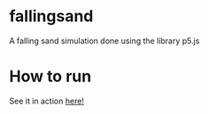 # fallingsand
A falling sand simulation done using the library p5.js

# How to run
See it in action [here!](https://dokngu.github.io/fallingsand)
